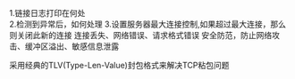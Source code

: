 1.链接日志打印在何处  
2.检测到异常后，如何处理
3.设置服务器最大连接控制,如果超过最大连接，那么则关闭此新的连接
连接丢失、网络错误、请求格式错误
安全防范，防止网络攻击、缓冲区溢出、敏感信息泄露

采用经典的TLV(Type-Len-Value)封包格式来解决TCP粘包问题